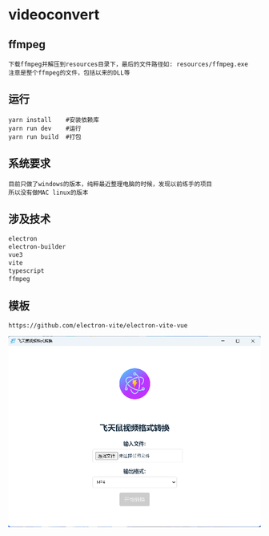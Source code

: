 # videoconvert

## ffmpeg
    下载ffmpeg并解压到resources目录下，最后的文件路径如: resources/ffmpeg.exe
    注意是整个ffmpeg的文件，包括以来的DLL等

## 运行
    yarn install    #安装依赖库
    yarn run dev    #运行
    yarn run build  #打包

## 系统要求
    目前只做了windows的版本，纯粹最近整理电脑的时候，发现以前练手的项目
    所以没有做MAC linux的版本

## 涉及技术
    electron
    electron-builder
    vue3
    vite
    typescript
    ffmpeg

## 模板
    https://github.com/electron-vite/electron-vite-vue

![Screenshot of the application](resources/screenshot.png)
